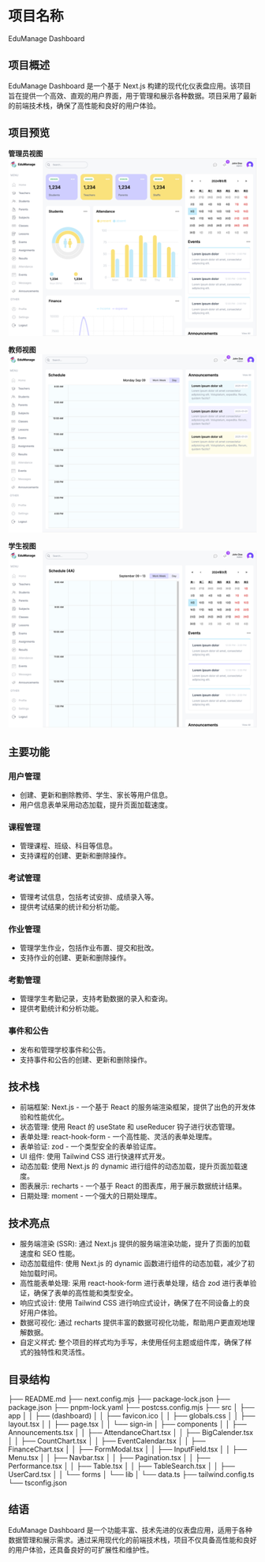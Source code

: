 # 项目名称

EduManage Dashboard

## 项目概述
EduManage Dashboard 是一个基于 Next.js 构建的现代化仪表盘应用。该项目旨在提供一个高效、直观的用户界面，用于管理和展示各种数据。项目采用了最新的前端技术栈，确保了高性能和良好的用户体验。

## 项目预览
**管理员视图**
![管理员视图](./assets/admin-index.png)

**教师视图**
![教师视图](./assets/teacher-view.png) 

**学生视图**
![学生视图](./assets/student-view.png)

## 主要功能
### 用户管理
- 创建、更新和删除教师、学生、家长等用户信息。
- 用户信息表单采用动态加载，提升页面加载速度。

### 课程管理
- 管理课程、班级、科目等信息。
- 支持课程的创建、更新和删除操作。

### 考试管理
- 管理考试信息，包括考试安排、成绩录入等。
- 提供考试结果的统计和分析功能。

### 作业管理
- 管理学生作业，包括作业布置、提交和批改。
- 支持作业的创建、更新和删除操作。

### 考勤管理
- 管理学生考勤记录，支持考勤数据的录入和查询。
- 提供考勤统计和分析功能。

### 事件和公告
- 发布和管理学校事件和公告。
- 支持事件和公告的创建、更新和删除操作。

## 技术栈
- 前端框架: Next.js - 一个基于 React 的服务端渲染框架，提供了出色的开发体验和性能优化。
- 状态管理: 使用 React 的 useState 和 useReducer 钩子进行状态管理。
- 表单处理: react-hook-form - 一个高性能、灵活的表单处理库。
- 表单验证: zod - 一个类型安全的表单验证库。
- UI 组件: 使用 Tailwind CSS 进行快速样式开发。
- 动态加载: 使用 Next.js 的 dynamic 进行组件的动态加载，提升页面加载速度。
- 图表展示: recharts - 一个基于 React 的图表库，用于展示数据统计结果。
- 日期处理: moment - 一个强大的日期处理库。

## 技术亮点
- 服务端渲染 (SSR): 通过 Next.js 提供的服务端渲染功能，提升了页面的加载速度和 SEO 性能。
- 动态加载组件: 使用 Next.js 的 dynamic 函数进行组件的动态加载，减少了初始加载时间。
- 高性能表单处理: 采用 react-hook-form 进行表单处理，结合 zod 进行表单验证，确保了表单的高性能和类型安全。
- 响应式设计: 使用 Tailwind CSS 进行响应式设计，确保了在不同设备上的良好用户体验。
- 数据可视化: 通过 recharts 提供丰富的数据可视化功能，帮助用户更直观地理解数据。
- 自定义样式: 整个项目的样式均为手写，未使用任何主题或组件库，确保了样式的独特性和灵活性。


## 目录结构

├── README.md
├── next.config.mjs
├── package-lock.json
├── package.json
├── pnpm-lock.yaml
├── postcss.config.mjs
├── src
│   ├── app
│   │   ├── (dashboard)
│   │   ├── favicon.ico
│   │   ├── globals.css
│   │   ├── layout.tsx
│   │   ├── page.tsx
│   │   └── sign-in
│   ├── components
│   │   ├── Announcements.tsx
│   │   ├── AttendanceChart.tsx
│   │   ├── BigCalender.tsx
│   │   ├── CountChart.tsx
│   │   ├── EventCalendar.tsx
│   │   ├── FinanceChart.tsx
│   │   ├── FormModal.tsx
│   │   ├── InputField.tsx
│   │   ├── Menu.tsx
│   │   ├── Navbar.tsx
│   │   ├── Pagination.tsx
│   │   ├── Performance.tsx
│   │   ├── Table.tsx
│   │   ├── TableSearch.tsx
│   │   ├── UserCard.tsx
│   │   └── forms
│   └── lib
│       └── data.ts
├── tailwind.config.ts
└── tsconfig.json

## 结语
EduManage Dashboard 是一个功能丰富、技术先进的仪表盘应用，适用于各种数据管理和展示需求。通过采用现代化的前端技术栈，项目不仅具备高性能和良好的用户体验，还具备良好的可扩展性和维护性。